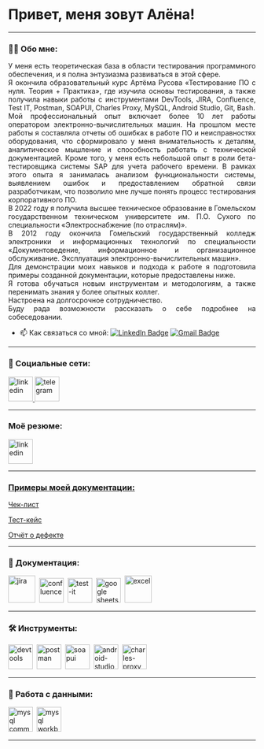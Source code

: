 # Привет, меня зовут Алёна!

---

### 👨‍💻 Обо мне:
<p align="justify">У меня есть теоретическая база в области тестирования программного обеспечения, и я полна энтузиазма развиваться в этой сфере.<br> 
Я окончила образовательный курс Артёма Русова «Тестирование ПО с нуля. Теория + Практика», где изучила основы тестирования, а также получила навыки работы с инструментами DevTools, JIRA, Confluence, Test IT, Postman, SOAPUI, Charles Proxy, MySQL, Android Studio, Git, Bash.  <br> 
Мой профессиональный опыт включает более 10 лет работы оператором электронно-вычислительных машин. На прошлом месте работы я составляла отчеты об ошибках в работе ПО и неисправностях оборудования, что сформировало у меня внимательность к деталям, аналитическое мышление и способность работать с технической документацией. Кроме того, у меня есть небольшой опыт в роли бета-тестировщика системы SAP для учета рабочего времени. В рамках этого опыта я занималась анализом функциональности системы, выявлением ошибок и предоставлением обратной связи разработчикам, что позволило мне лучше понять процесс тестирования корпоративного ПО. <br>
В 2022 году я получила высшее техническое образование в Гомельском государственном техническом университете им. П.О. Сухого по специальности «Электроснабжение (по отраслям)». <br> 
В 2012 году окончила Гомельский государственный колледж электроники и информационных технологий по специальности «Документоведение, информационное и организационное обслуживание. Эксплуатация электронно-вычислительных машин». <br>
Для демонстрации моих навыков и подхода к работе я подготовила примеры созданной документации, которые предоставлены ниже. <br>
Я готова обучаться новым инструментам и методологиям, а также перенимать знания у более опытных коллег. <br>  
Настроена на долгосрочное сотрудничество. <br> 
Буду рада возможности рассказать о себе подробнее на собеседовании.
</p>

- 📫 Как связаться со мной: [![LinkedIn Badge](https://img.shields.io/badge/-LinkedIn-blue?style=flat-square&logo=Linkedin&logoColor=white&link=https://www.linkedin.com/in/pireseduardo/)](https://www.linkedin.com/in/qaelena/) [![Gmail Badge](https://img.shields.io/badge/-Gmail-red?style=flat&logo=Gmail&logoColor=white)](mailto:lenaqa94@gmail.com)

---
### 🤝 Социальные сети:

  <div id="badges">
    <a href="https://www.linkedin.com/in/qaelena/" target="_blank">
      <img src="https://cdn-icons-png.flaticon.com/512/2504/2504799.png" width="50" height="50" alt="linkedin" />
    </a>
    <a href="https://t.me/QAEngineer2" target="_blank">
      <img src="https://cdn-icons-png.flaticon.com/512/2111/2111646.png" width="50" height="50" alt="telegram" />
    </a>
  </div>

---

### Моё резюме:

<div>
<a href="https://drive.google.com/file/d/1h2VAPC6ne4_YRI_pzNCMGjSsZirURCFH/view?usp=sharing">
      <img src="https://cdn-icons-png.flaticon.com/128/6186/6186195.png" width="50" height="50" alt="linkedin" />
      </div>

---
### Примеры моей документации:


<div id="doc">
     <p><a href="https://github.com/user-attachments/files/18833082/-.Stepik.20.01.2024.xlsx">Чек-лист</p>
      </a>
 <p><a href="https://github.com/user-attachments/assets/0362b780-79f3-4016-a938-9dff4b3eb819" target="_blank">Тест-кейс</p>
    </a>
       <p><a href="https://github.com/user-attachments/files/18391185/07.01.2025.Coursera.Google.pdf" target="_blank">Отчёт о дефекте</p>
      </a>
  </div>

---
### 📁 Документация:



<div>
  <img src="https://cdn.jsdelivr.net/gh/devicons/devicon/icons/jira/jira-original.svg" title="jira" alt="jira" width="55" height="55"/>&nbsp
  <img src="https://github.com/user-attachments/assets/9e50a826-e10b-4de8-81f2-b38dfe4cc06b" title="confluence" alt="confluence" width="50" height="50"/>&nbsp
  <img src="https://docs.testit.software/images/testit_logo_icon_blue.png" title="test-it" alt="test-it" width="50" height="50"/>&nbsp
  <img src="https://github.com/user-attachments/assets/b5093ee6-6e76-4b48-b468-09caf8d8e46f" title="google sheets" alt="google sheets" width="50" height="50"/>&nbsp
  <img src="https://github.com/user-attachments/assets/c77b2248-482a-4f54-a6dc-be58845d5bee" title="excel" alt="excel" width="55" height="55"/>&nbsp  
    </div>

---
### 🛠 Инструменты:

<div>
  <img src="https://d33wubrfki0l68.cloudfront.net/38b5c953a4667366685d55db55d057c86db1fc54/a0fdc/static/acae6b24d940347661ca901ea07f47c1/chrome-dev-logo-icon.png" title="devtools" alt="devtools" width="50" height="50"/>&nbsp
  <img src="https://icon.icepanel.io/Technology/svg/Postman.svg" title="postman" alt="postman" width="50" height="50"/>&nbsp
  <img src="https://static0.smartbear.co/smartbearbrand/media/images/home/soapui-icon.svg" title="soapui" alt="soapui" width="50" height="50"/>&nbsp
   <img src="https://cdn.jsdelivr.net/gh/devicons/devicon/icons/androidstudio/androidstudio-original.svg" title="android-studio" alt="android-studio" width="50" height="50"/>&nbsp
   <img src="https://github.com/user-attachments/assets/4b205a3f-0590-4465-8fe5-1f5a2d735a4e" title="charles-proxy" alt="charles-proxy" width="50" height="50"/>&nbsp
</div>

---


### 💾 Работа с данными:


<div>
  <img src="https://cdn.jsdelivr.net/gh/devicons/devicon/icons/mysql/mysql-original.svg" title="mysql command line" alt="mysql command line" width="50" height="50"/>&nbsp
  <img src="https://github.com/user-attachments/assets/a22f6701-df80-41de-91a9-1756851b9a97" title="mysql workbench" alt="mysql workbench" width="50" height="50"/>&nbsp
  </div>

---
